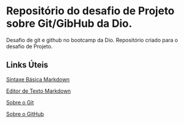 # Repositório do desafio de Projeto sobre Git/GibHub da Dio.
Desafio de git e github no bootcamp da Dio. Repositório criado para o desafio de Projeto.

## Links Úteis
[Sintaxe Básica Markdown](https://www.markdownguide.org/basic-syntax/)

[Editor de Texto Markdown](https://typora.io/)

[Sobre o Git](https://pt.wikipedia.org/wiki/Git)

[Sobre o GitHub](https://pt.wikipedia.org/wiki/GitHub)




